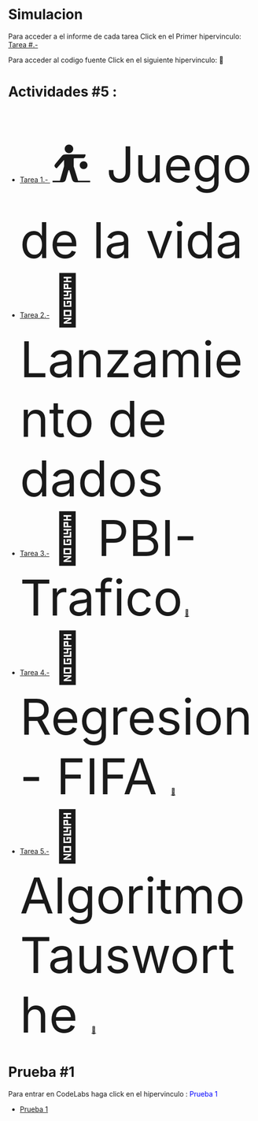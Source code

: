 # Simulacion
<p> Para acceder a el informe de cada tarea Click en el Primer hipervinculo: <a href="#"> Tarea #.-</a> </p>
<p>Para acceder al codigo fuente Click en el siguiente hipervinculo: &#128209;</p>
<h1>Actividades #5 : </h1>
<ul>
  <li>
    <a href="https://github.com/Edw1nM4rquez/Simulacion/blob/master/Juego%20de%20la%20Vida.pdf">Tarea 1.- </a> <span style='font-size:100px;'>&#9977; Juego de la vida</span>
    
  </li>
   <li>
    <a href="https://github.com/Edw1nM4rquez/Simulacion/blob/master/Dados/Simulacion_.ipynb"> Tarea 2.-</a> <span style='font-size:100px;'>&#127922; Lanzamiento de dados</span>
  </li>
    <li>
    <a href="https://github.com/Edw1nM4rquez/Simulacion/blob/master/PIB%20-%20Trafico.pdf"> Tarea 3.-</a> <span style='font-size:100px;'>&#128663; PBI- Trafico</span>
      <a href="https://github.com/Edw1nM4rquez/Simulacion/tree/master/WorkSpace/Vias1-Sim">&#128209;</a>
  </li>
  <li>
    <a href="https://github.com/Edw1nM4rquez/Simulacion/blob/master/Regresion%20-%20Fifa/Informe_FIFA.pdf"> Tarea 4.-</a> <span style='font-size:100px;'>&#127952; Regresion - FIFA </span>
      <a href="https://github.com/Edw1nM4rquez/Simulacion/blob/master/Regresion%20-%20Fifa/Simulacion_Fifa.ipynb">&#128209;</a>
  </li>
  
  <li>
    <a href="https://github.com/Edw1nM4rquez/Simulacion/tree/master/Algoritmo%20Tausworthe"> Tarea 5.-</a> <span style='font-size:100px;'>&#128257; Algoritmo Tausworthe </span>
      <a href="https://github.com/Edw1nM4rquez/Simulacion/blob/master/Algoritmo%20Tausworthe/Generators_Tausworthe.ipynb">&#128209;</a>
  </li>
</ul>
<h1>Prueba #1</h1>
<p>Para entrar en CodeLabs haga click en el hipervinculo : <span style="color: blue">Prueba 1</span></p>
<ul>
  <li>
    <a href="https://colab.research.google.com/drive/1pYpqdZsWI20AjI21XEbfF370-DgJqWMK?usp=sharing">Prueba 1</a>
  </li>
</ul>
